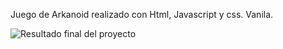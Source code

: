 Juego de Arkanoid realizado con Html, Javascript y css. Vanila.

![Resultado final del proyecto](Photos/Arkanoid__foto_fi.png)



